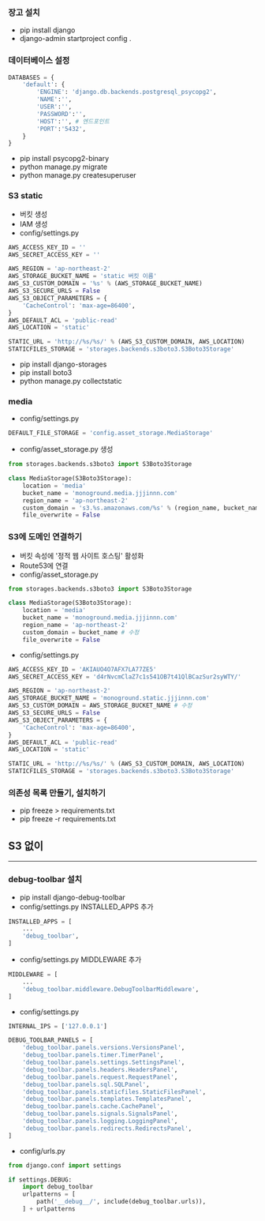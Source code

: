 ### 장고 설치
- pip install django
- django-admin startproject config .

### 데이터베이스 설정
```python
DATABASES = {
    'default': {
        'ENGINE': 'django.db.backends.postgresql_psycopg2',
        'NAME':'',
        'USER':'',
        'PASSWORD':'',
        'HOST':'', # 엔드포인트
        'PORT':'5432',
    }
}
```
- pip install psycopg2-binary
- python manage.py migrate
- python manage.py createsuperuser

### S3 static
- 버킷 생성
- IAM 생성
- config/settings.py
```python
AWS_ACCESS_KEY_ID = ''
AWS_SECRET_ACCESS_KEY = ''

AWS_REGION = 'ap-northeast-2'
AWS_STORAGE_BUCKET_NAME = 'static 버킷 이름'
AWS_S3_CUSTOM_DOMAIN = '%s' % (AWS_STORAGE_BUCKET_NAME)
AWS_S3_SECURE_URLS = False
AWS_S3_OBJECT_PARAMETERS = {
    'CacheControl': 'max-age=86400',
}
AWS_DEFAULT_ACL = 'public-read'
AWS_LOCATION = 'static'

STATIC_URL = 'http://%s/%s/' % (AWS_S3_CUSTOM_DOMAIN, AWS_LOCATION)
STATICFILES_STORAGE = 'storages.backends.s3boto3.S3Boto3Storage'
```
- pip install django-storages
- pip install boto3
- python manage.py collectstatic

### media
- config/settings.py
```python
DEFAULT_FILE_STORAGE = 'config.asset_storage.MediaStorage'
```
- config/asset_storage.py 생성
```python
from storages.backends.s3boto3 import S3Boto3Storage

class MediaStorage(S3Boto3Storage):
    location = 'media'
    bucket_name = 'monoground.media.jjjinnn.com'
    region_name = 'ap-northeast-2'
    custom_domain = 's3.%s.amazonaws.com/%s' % (region_name, bucket_name)
    file_overwrite = False
```

### S3에 도메인 연결하기
- 버킷 속성에 '정적 웹 사이트 호스팅' 활성화
- Route53에 연결
- config/asset_storage.py
```python
from storages.backends.s3boto3 import S3Boto3Storage

class MediaStorage(S3Boto3Storage):
    location = 'media'
    bucket_name = 'monoground.media.jjjinnn.com'
    region_name = 'ap-northeast-2'
    custom_domain = bucket_name # 수정
    file_overwrite = False
```
- config/settings.py
```python
AWS_ACCESS_KEY_ID = 'AKIAUO4O7AFX7LA77ZE5'
AWS_SECRET_ACCESS_KEY = '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'

AWS_REGION = 'ap-northeast-2'
AWS_STORAGE_BUCKET_NAME = 'monoground.static.jjjinnn.com'
AWS_S3_CUSTOM_DOMAIN = AWS_STORAGE_BUCKET_NAME # 수정
AWS_S3_SECURE_URLS = False
AWS_S3_OBJECT_PARAMETERS = {
    'CacheControl': 'max-age=86400',
}
AWS_DEFAULT_ACL = 'public-read'
AWS_LOCATION = 'static'

STATIC_URL = 'http://%s/%s/' % (AWS_S3_CUSTOM_DOMAIN, AWS_LOCATION)
STATICFILES_STORAGE = 'storages.backends.s3boto3.S3Boto3Storage'
```

### 의존성 목록 만들기, 설치하기
- pip freeze > requirements.txt
- pip freeze -r requirements.txt

## S3 없이


<hr>

### debug-toolbar 설치
- pip install django-debug-toolbar
- config/settings.py INSTALLED_APPS 추가
```python
INSTALLED_APPS = [
    ...
    'debug_toolbar',
]
```
- config/settings.py MIDDLEWARE 추가
```python
MIDDLEWARE = [
    ...
    'debug_toolbar.middleware.DebugToolbarMiddleware',
]
```
- config/settings.py
```python
INTERNAL_IPS = ['127.0.0.1']

DEBUG_TOOLBAR_PANELS = [
    'debug_toolbar.panels.versions.VersionsPanel',
    'debug_toolbar.panels.timer.TimerPanel',
    'debug_toolbar.panels.settings.SettingsPanel',
    'debug_toolbar.panels.headers.HeadersPanel',
    'debug_toolbar.panels.request.RequestPanel',
    'debug_toolbar.panels.sql.SQLPanel',
    'debug_toolbar.panels.staticfiles.StaticFilesPanel',
    'debug_toolbar.panels.templates.TemplatesPanel',
    'debug_toolbar.panels.cache.CachePanel',
    'debug_toolbar.panels.signals.SignalsPanel',
    'debug_toolbar.panels.logging.LoggingPanel',
    'debug_toolbar.panels.redirects.RedirectsPanel',
]
```
- config/urls.py
```python
from django.conf import settings

if settings.DEBUG:
    import debug_toolbar
    urlpatterns = [
        path('__debug__/', include(debug_toolbar.urls)),
    ] + urlpatterns
```
